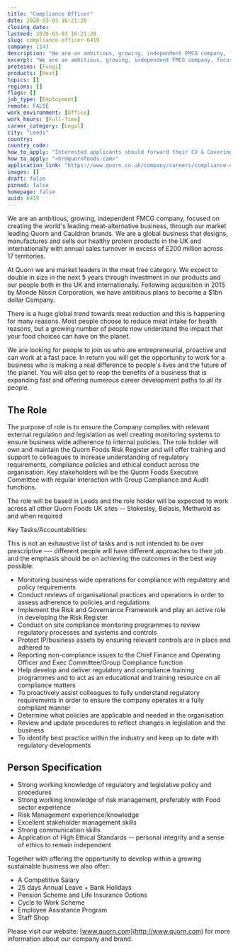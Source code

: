 ```yaml
---
title: "Compliance Officer"
date: 2020-03-03 16:21:20
closing_date: 
lastmod: 2020-03-03 16:21:20
slug: compliance-officer-6419
company: 1143
description: "We are an ambitious, growing, independent FMCG company, focused on creating the world’s leading meat-alternative business, through our market leading Quorn and Cauldron brands. We are a global business that designs, manufactures and sells our healthy protein products in the UK and internationally with annual sales turnover in excess of £200 million across 17 territories."
excerpt: "We are an ambitious, growing, independent FMCG company, focused on creating the world’s leading meat-alternative business, through our market leading Quorn and Cauldron brands. We are a global business that designs, manufactures and sells our healthy protein products in the UK and internationally with annual sales turnover in excess of £200 million across 17 territories."
proteins: [Fungi]
products: [Meat]
topics: []
regions: []
flags: []
job_type: [Employment]
remote: FALSE
work_environment: [Office]
work_hours: [Full-Time]
career_category: [Legal]
city: "Leeds"
country: 
country_code: 
how_to_apply: "Interested applicants should forward their CV & Covering Letter to"
how_to_apply: "<hr@quornfoods.com>"
application_link: "https://www.quorn.co.uk/company/careers/compliance-officer"
images: []
draft: false
pinned: false
homepage: false
uuid: 6419
---
```

We are an ambitious, growing, independent FMCG company, focused on
creating the world's leading meat-alternative business, through our
market leading Quorn and Cauldron brands. We are a global business that
designs, manufactures and sells our healthy protein products in the UK
and internationally with annual sales turnover in excess of £200 million
across 17 territories.

At Quorn we are market leaders in the meat free category. We expect to
double in size in the next 5 years through investment in our products
and our people both in the UK and internationally. Following acquisition
in 2015 by Monde Nissin Corporation, we have ambitious plans to become a
\$1bn dollar Company.

There is a huge global trend towards meat reduction and this is
happening for many reasons. Most people choose to reduce meat intake for
health reasons, but a growing number of people now understand the impact
that your food choices can have on the planet.

We are looking for people to join us who are entrepreneurial, proactive
and can work at a fast pace. In return you will get the opportunity to
work for a business who is making a real difference to people's lives
and the future of the planet. You will also get to reap the benefits of
a business that is expanding fast and offering numerous career
development paths to all its people.

## The Role

The purpose of role is to ensure the Company complies with relevant
external regulation and legislation as well creating monitoring systems
to ensure business wide adherence to internal policies. The role holder
will own and maintain the Quorn Foods Risk Register and will offer
training and support to colleagues to increase understanding of
regulatory requirements, compliance policies and ethical conduct across
the organisation. Key stakeholders will be the Quorn Foods Executive
Committee with regular interaction with Group Compliance and Audit
functions.

The role will be based in Leeds and the role holder will be expected to
work across all other Quorn Foods UK sites -- Stokesley, Belasis,
Methwold as and when required

Key Tasks/Accountabilities:

This is not an exhaustive list of tasks and is not intended to be over
prescriptive --- different people will have different approaches to
their job and the emphasis should be on achieving the outcomes in the
best way possible.

-   Monitoring business wide operations for compliance with regulatory
    and policy requirements
-   Conduct reviews of organisational practices and operations in order
    to assess adherence to policies and regulations
-   Implement the Risk and Governance Framework and play an active role
    in developing the Risk Register
-   Conduct on site compliance monitoring programmes to review
    regulatory processes and systems and controls
-   Protect IP/business assets by ensuring relevant controls are in
    place and adhered to
-   Reporting non-compliance issues to the Chief Finance and Operating
    Officer and Exec Committee/Group Compliance function
-   Help develop and deliver regulatory and compliance training
    programmes and to act as an educational and training resource on all
    compliance matters
-   To proactively assist colleagues to fully understand regulatory
    requirements in order to ensure the company operates in a fully
    compliant manner
-   Determine what policies are applicable and needed in the
    organisation
-   Review and update procedures to reflect changes in legislation and
    the business
-   To identify best practice within the industry and keep up to date
    with regulatory developments

## Person Specification

-   Strong working knowledge of regulatory and legislative policy and
    procedures
-   Strong working knowledge of risk management, preferably with Food
    sector experience
-   Risk Management experience/knowledge
-   Excellent stakeholder management skills
-   Strong communication skills
-   Application of High Ethical Standards -- personal integrity and a
    sense of ethics to remain independent

Together with offering the opportunity to develop within a growing
sustainable business we also offer:

-   A Competitive Salary
-   25 days Annual Leave + Bank Holidays
-   Pension Scheme and Life Insurance Options
-   Cycle to Work Scheme
-   Employee Assistance Program
-   Staff Shop

Please visit our website: [www.quorn.com](http://www.quorn.com) for more
information about our company and brand.
